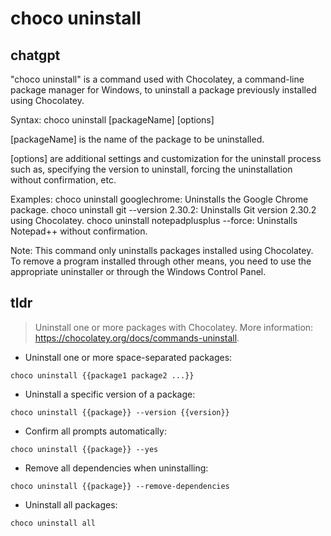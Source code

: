 # choco uninstall 
## chatgpt 
"choco uninstall" is a command used with Chocolatey, a command-line package manager for Windows, to uninstall a package previously installed using Chocolatey. 

Syntax: choco uninstall [packageName] [options]

[packageName] is the name of the package to be uninstalled.

[options] are additional settings and customization for the uninstall process such as, specifying the version to uninstall, forcing the uninstallation without confirmation, etc. 

Examples:
choco uninstall googlechrome: Uninstalls the Google Chrome package.
choco uninstall git --version 2.30.2: Uninstalls Git version 2.30.2 using Chocolatey.
choco uninstall notepadplusplus --force: Uninstalls Notepad++ without confirmation. 

Note: This command only uninstalls packages installed using Chocolatey. To remove a program installed through other means, you need to use the appropriate uninstaller or through the Windows Control Panel. 

## tldr 
 
> Uninstall one or more packages with Chocolatey.
> More information: <https://chocolatey.org/docs/commands-uninstall>.

- Uninstall one or more space-separated packages:

`choco uninstall {{package1 package2 ...}}`

- Uninstall a specific version of a package:

`choco uninstall {{package}} --version {{version}}`

- Confirm all prompts automatically:

`choco uninstall {{package}} --yes`

- Remove all dependencies when uninstalling:

`choco uninstall {{package}} --remove-dependencies`

- Uninstall all packages:

`choco uninstall all`
